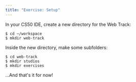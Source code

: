 ```yaml
---
title: "Exercise: Setup"
---
```


In your CS50 IDE, create a new directory for the Web Track:

```nohighlight
$ cd ~/workspace
$ mkdir web-track
```

Inside the new directory, make some subfolders:

```nohighlight
$ cd web-track
$ mkdir studios
$ mkdir exercises
```

...And that's it for now!


